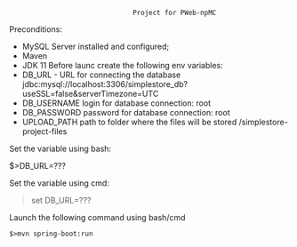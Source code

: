 
                                   Project for РWeb-прМС

Preconditions: 
- MySQL Server installed and configured;
- Maven 
- JDK 11
Before launc create the following env variables:
- DB_URL	- URL for connecting the database	jdbc:mysql://localhost:3306/simplestore_db?useSSL=false&serverTimezone=UTC
- DB_USERNAME	login for database connection: root
- DB_PASSWORD	password for database connection:	root
- UPLOAD_PATH	path to folder where the files will be stored	/simplestore-project-files

Set the variable using bash:

  $>DB_URL=???
  
  Set the variable using cmd:
  
  >set DB_URL=???
  
  Launch the following command using bash/cmd
  
    $>mvn spring-boot:run


      
                              
                              
   
